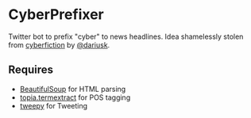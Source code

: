 CyberPrefixer
=============

Twitter bot to prefix "cyber" to news headlines. Idea shamelessly stolen from [cyberfiction](https://github.com/dariusk/cyberfiction) by [@dariusk](https://github.com/dariusk).

## Requires ##
* [BeautifulSoup](http://www.crummy.com/software/BeautifulSoup/) for HTML parsing
* [topia.termextract](https://pypi.python.org/pypi/topia.termextract/) for POS tagging
* [tweepy](https://github.com/tweepy/tweepy) for Tweeting
